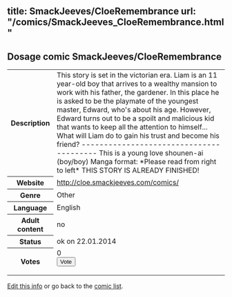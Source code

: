 title: SmackJeeves/CloeRemembrance
url: "/comics/SmackJeeves_CloeRemembrance.html"
---
Dosage comic SmackJeeves/CloeRemembrance
-----------------------------------------

<p id="msg"></p>
<script type="text/javascript">
if (window.location.search === '?edit_info_mail=sent_ok') {
  var elem = document.getElementById("msg");
  elem.innerHTML = 'Edited information sucessfully sent for review, which is usually done daily. Thanks!';
  elem.className = 'ok';
}
</script>
<table class="comicinfo">
<tr>
<th>Description</th><td>This story is set in the victorian era. Liam is an 11 year-old boy that arrives to a wealthy mansion to work with his father, the gardener. In this place he is asked to be the playmate of the youngest master, Edward, who's about his age. However, Edward turns out to be a spoilt and malicious kid that wants to keep all the attention to himself... What will Liam do to gain his trust and become his friend? ---------------------------------------- This is a young love shounen-ai (boy/boy) Manga format: *Please read from right to left* THIS STORY IS ALREADY FINISHED!</td>
</tr>
<tr>
<th>Website</th><td><a href="http://cloe.smackjeeves.com/comics/">http://cloe.smackjeeves.com/comics/</a></td>
</tr>
<tr>
<th>Genre</th><td>Other</td>
</tr>
<tr>
<th>Language</th><td>English</td>
</tr>
<tr>
<th>Adult content</th><td>no</td>
</tr>
<tr>
<th>Status</th><td>ok on 22.01.2014</td>
</tr>
<tr>
<th>Votes</th><td>0
<form action="http://gaecounter.appspot.com/count/" method="POST">
<input name="name" type="hidden" value="SmackJeeves_CloeRemembrance"/>
<input name="uid" type="hidden" id="voteuid" value=""/>
<input type="submit" value="Vote"/>
</form>
</td>
</tr>
</table>
<script type="text/javascript">
var ua = navigator.userAgent;
document.getElementById("voteuid").value = ua.replace(/[^a-zA-Z0-9\._:]/g , "_");;
</script>

[Edit this info](SmackJeeves_CloeRemembrance_edit.html) or go back to the [comic list](../comic-index.html).

